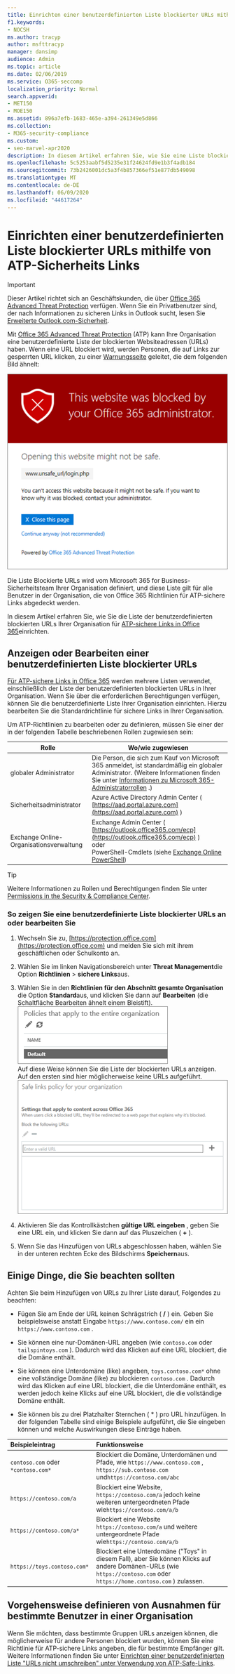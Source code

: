 ```yaml
---
title: Einrichten einer benutzerdefinierten Liste blockierter URLs mithilfe von ATP-Sicherheits Links
f1.keywords:
- NOCSH
ms.author: tracyp
author: msfttracyp
manager: dansimp
audience: Admin
ms.topic: article
ms.date: 02/06/2019
ms.service: O365-seccomp
localization_priority: Normal
search.appverid:
- MET150
- MOE150
ms.assetid: 896a7efb-1683-465e-a394-261349e5d866
ms.collection:
- M365-security-compliance
ms.custom:
- seo-marvel-apr2020
description: In diesem Artikel erfahren Sie, wie Sie eine Liste blockierter URLs für Ihre Organisation mit Office 365 Advanced Threat Protection einrichten.
ms.openlocfilehash: 5c5253aabf5d5235e31f24624fd9e1b3f4adb184
ms.sourcegitcommit: 73b2426001dc5a3f4b857366ef51e877db549098
ms.translationtype: MT
ms.contentlocale: de-DE
ms.lasthandoff: 06/09/2020
ms.locfileid: "44617264"
---
```

# <a name="set-up-a-custom-blocked-urls-list-using-atp-safe-links"></a>Einrichten einer benutzerdefinierten Liste blockierter URLs mithilfe von ATP-Sicherheits Links

> [!IMPORTANT]
> Dieser Artikel richtet sich an Geschäftskunden, die über [Office 365 Advanced Threat Protection](office-365-atp.md) verfügen. Wenn Sie ein Privatbenutzer sind, der nach Informationen zu sicheren Links in Outlook sucht, lesen Sie [Erweiterte Outlook.com-Sicherheit](https://support.microsoft.com/office/882d2243-eab9-4545-a58a-b36fee4a46e2).

Mit [Office 365 Advanced Threat Protection](office-365-atp.md) (ATP) kann Ihre Organisation eine benutzerdefinierte Liste der blockierten Websiteadressen (URLs) haben. Wenn eine URL blockiert wird, werden Personen, die auf Links zur gesperrten URL klicken, zu einer [Warnungsseite](atp-safe-links-warning-pages.md) geleitet, die dem folgenden Bild ähnelt:

![Diese Website ist blockiert](../../media/6b4bda2d-a1e6-419e-8b10-588e83c3af3f.png)

Die Liste Blockierte URLs wird vom Microsoft 365 for Business-Sicherheitsteam Ihrer Organisation definiert, und diese Liste gilt für alle Benutzer in der Organisation, die von Office 365 Richtlinien für ATP-sichere Links abgedeckt werden.

In diesem Artikel erfahren Sie, wie Sie die Liste der benutzerdefinierten blockierten URLs Ihrer Organisation für [ATP-sichere Links in Office 365](atp-safe-links.md)einrichten.

## <a name="view-or-edit-a-custom-list-of-blocked-urls"></a>Anzeigen oder Bearbeiten einer benutzerdefinierten Liste blockierter URLs

[Für ATP-sichere Links in Office 365](atp-safe-links.md) werden mehrere Listen verwendet, einschließlich der Liste der benutzerdefinierten blockierten URLs in Ihrer Organisation. Wenn Sie über die erforderlichen Berechtigungen verfügen, können Sie die benutzerdefinierte Liste Ihrer Organisation einrichten. Hierzu bearbeiten Sie die Standardrichtlinie für sichere Links in Ihrer Organisation.

Um ATP-Richtlinien zu bearbeiten oder zu definieren, müssen Sie einer der in der folgenden Tabelle beschriebenen Rollen zugewiesen sein:

|Rolle|Wo/wie zugewiesen|
|---------|---------|
|globaler Administrator|Die Person, die sich zum Kauf von Microsoft 365 anmeldet, ist standardmäßig ein globaler Administrator. (Weitere Informationen finden Sie unter [Informationen zu Microsoft 365-Administratorrollen](https://docs.microsoft.com/microsoft-365/admin/add-users/about-admin-roles) .)|
|Sicherheitsadministrator|Azure Active Directory Admin Center ( [https://aad.portal.azure.com](https://aad.portal.azure.com) )|
|Exchange Online-Organisationsverwaltung|Exchange Admin Center ( [https://outlook.office365.com/ecp](https://outlook.office365.com/ecp) ) <br>oder <br>  PowerShell-Cmdlets (siehe [Exchange Online PowerShell](https://docs.microsoft.com/powershell/exchange/exchange-online-powershell))|

> [!TIP]
> Weitere Informationen zu Rollen und Berechtigungen finden Sie unter [Permissions in the Security & Compliance Center](permissions-in-the-security-and-compliance-center.md).

### <a name="to-view-or-edit-a-custom-blocked-urls-list"></a>So zeigen Sie eine benutzerdefinierte Liste blockierter URLs an oder bearbeiten Sie

1. Wechseln Sie zu, [https://protection.office.com](https://protection.office.com) und melden Sie sich mit ihrem geschäftlichen oder Schulkonto an.

2. Wählen Sie im linken Navigationsbereich unter **Threat Management**die Option **Richtlinien** \> **sichere Links**aus.

3. Wählen Sie in den **Richtlinien für den Abschnitt gesamte Organisation** die Option **Standard**aus, und klicken Sie dann auf **Bearbeiten** (die Schaltfläche Bearbeiten ähnelt einem Bleistift).<br/>![Klicken Sie auf Bearbeiten, um die Standardrichtlinie für den Schutz von sicheren Links zu bearbeiten.](../../media/d08f9615-d947-4033-813a-d310ec2c8cca.png)<br/>Auf diese Weise können Sie die Liste der blockierten URLs anzeigen. Auf den ersten sind hier möglicherweise keine URLs aufgeführt.<br/>![Liste der blockierten URLs in der Standardrichtlinie für sichere Links](../../media/575e1449-6191-40ac-b626-030a2fd3fb11.png)

4. Aktivieren Sie das Kontrollkästchen **gültige URL eingeben** , geben Sie eine URL ein, und klicken Sie dann auf das Pluszeichen ( **+** ).

5. Wenn Sie das Hinzufügen von URLs abgeschlossen haben, wählen Sie in der unteren rechten Ecke des Bildschirms **Speichern**aus.

## <a name="a-few-things-to-keep-in-mind"></a>Einige Dinge, die Sie beachten sollten

Achten Sie beim Hinzufügen von URLs zu Ihrer Liste darauf, Folgendes zu beachten:

- Fügen Sie am Ende der URL keinen Schrägstrich ( **/** ) ein. Geben Sie beispielsweise anstatt Eingabe `https://www.contoso.com/` ein ein `https://www.contoso.com` .

- Sie können eine nur-Domänen-URL angeben (wie `contoso.com` oder `tailspintoys.com` ). Dadurch wird das Klicken auf eine URL blockiert, die die Domäne enthält.

- Sie können eine Unterdomäne (like) angeben, `toys.contoso.com*` ohne eine vollständige Domäne (like) zu blockieren `contoso.com` . Dadurch wird das Klicken auf eine URL blockiert, die die Unterdomäne enthält, es werden jedoch keine Klicks auf eine URL blockiert, die die vollständige Domäne enthält.

- Sie können bis zu drei Platzhalter Sternchen ( \* ) pro URL hinzufügen. In der folgenden Tabelle sind einige Beispiele aufgeführt, die Sie eingeben können und welche Auswirkungen diese Einträge haben.

|Beispieleintrag|Funktionsweise|
|:-----|:-----|
|`contoso.com` oder `*contoso.com*`|Blockiert die Domäne, Unterdomänen und Pfade, wie `https://www.contoso.com` , `https://sub.contoso.com` und`https://contoso.com/abc`|
|`https://contoso.com/a`|Blockiert eine Website, `https://contoso.com/a` jedoch keine weiteren untergeordneten Pfade wie`https://contoso.com/a/b`|
|`https://contoso.com/a*`|Blockiert eine Website `https://contoso.com/a` und weitere untergeordnete Pfade wie`https://contoso.com/a/b`|
|`https://toys.contoso.com*`|Blockiert eine Unterdomäne ("Toys" in diesem Fall), aber Sie können Klicks auf andere Domänen-URLs (wie `https://contoso.com` oder `https://home.contoso.com` ) zulassen.|

## <a name="how-to-define-exceptions-for-certain-users-in-an-organization"></a>Vorgehensweise definieren von Ausnahmen für bestimmte Benutzer in einer Organisation

Wenn Sie möchten, dass bestimmte Gruppen URLs anzeigen können, die möglicherweise für andere Personen blockiert wurden, können Sie eine Richtlinie für ATP-sichere Links angeben, die für bestimmte Empfänger gilt. Weitere Informationen finden Sie unter [Einrichten einer benutzerdefinierten Liste "URLs nicht umschreiben" unter Verwendung von ATP-Safe-Links](set-up-a-custom-do-not-rewrite-urls-list-with-atp.md).
